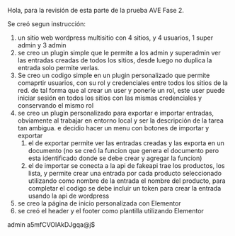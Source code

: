 Hola, para la revisión de esta parte de la prueba AVE Fase 2.

Se creó segun instrucción:

1. un sitio web wordpress multisitio con 4 sitios, y 4 usuarios, 1 super admin y 3 admin
2. se creo un plugin simple que le permite a los admin y superadmin ver las entradas creadas de todos los sitios, desde luego 
   no duplica la entrada solo permite verlas.
3. Se creo un codigo simple en un plugin personalizado que permite comaprtir usuarios, con su rol y credenciales entre todos los sitios de la red.
   de tal forma que al crear un user y ponerle un rol, este user puede iniciar sesión en todos los sitios con las mismas credenciales y conservando el mismo rol
4. se creo un plugin personalizado para exportar e importar entradas, obviamente al trabajar en entorno local y ser la descripción de la tarea tan ambigua.
   e decidio hacer un menu con botones de importar y exportar
    1. el de exportar permite ver las entradas creadas y las exporta en un documento (no se creó la funcion que genera el documento pero esta identificado donde se debe crear y agregar la funcion)
    2. el de importar se conecta a la api de fakeapi trae los productos, los lista, y permite crear una entrada por cada producto seleccionado
       utilizando como nombre de la entrada el nombre del producto, para completar el codigo se debe incluir un token para crear la entrada usando la api de wordpress
5. se creo la página de inicio personalizada con Elementor
6. se creó el header y el footer como plantilla utilizando Elementor

admin
a5mfCVOlAkDJgqa@j$
